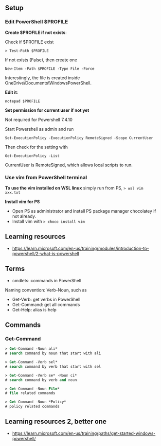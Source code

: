 ## Setup

### Edit PowerShell $PROFILE

**Create $PROFILE if not exists**:

Check if $PROFILE exist
```
> Test-Path $PROFILE
```
If not exists (False), then create one
```
New-Item -Path $PROFILE -Type File -Force
```
Interestingly, the file is created inside OneDrive\Documents\WindowsPowerShell.

**Edit it**:

```
notepad $PROFILE
```

**Set permission for current user if not yet**

Not required for Powershell 7.4.10

Start Powershell as admin and run

```
Set-ExecutionPolicy -ExecutionPolicy RemoteSigned -Scope CurrentUser
```
Then check for the setting with 
```
Get-ExecutionPolicy -List
```
CurrentUser is RemoteSigned, which allows local scripts to run.


### Use vim from PowerShell terminal

**To use the vim installed on WSL linux**
simply run from PS, `> wsl vim xxx.txt`

**Install vim for PS**

- Open PS as administrator and install PS package manager chocolatey if not already.
- Install vim with `> choco install vim`



## Learning resources
- https://learn.microsoft.com/en-us/training/modules/introduction-to-powershell/2-what-is-powershell

## Terms

- cmdlets: commands in PowerShell

Naming convention: Verb-Noun, such as 
- Get-Verb: get verbs in PowerShell
- Get-Command: get all commands
- Get-Help: alias is help


## Commands

### Get-Command

```ps
> Get-Command -Noun ali*
# search command by noun that start with ali

> Get-Command -Verb sel*
# search command by verb that start with sel

> Get-Command -Verb se* -Noun ci*
# search command by verb and noun

> Get-Command -Noun File*
# file related commands

> Get-Command -Noun *Policy*
# policy related commands
```


## Learning resources 2, better one
- https://learn.microsoft.com/en-us/training/paths/get-started-windows-powershell/
